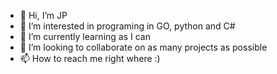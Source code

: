 - 👋 Hi, I’m JP
- 👀 I’m interested in programing in GO, python and C#
- 🌱 I’m currently learning as I can
- 💞️ I’m looking to collaborate on as many projects as possible
- 📫 How to reach me right where :)

<!---
nanatas/nanatas is a ✨ special ✨ repository because its `README.md` (this file) appears on your GitHub profile.
You can click the Preview link to take a look at your changes.
--->
